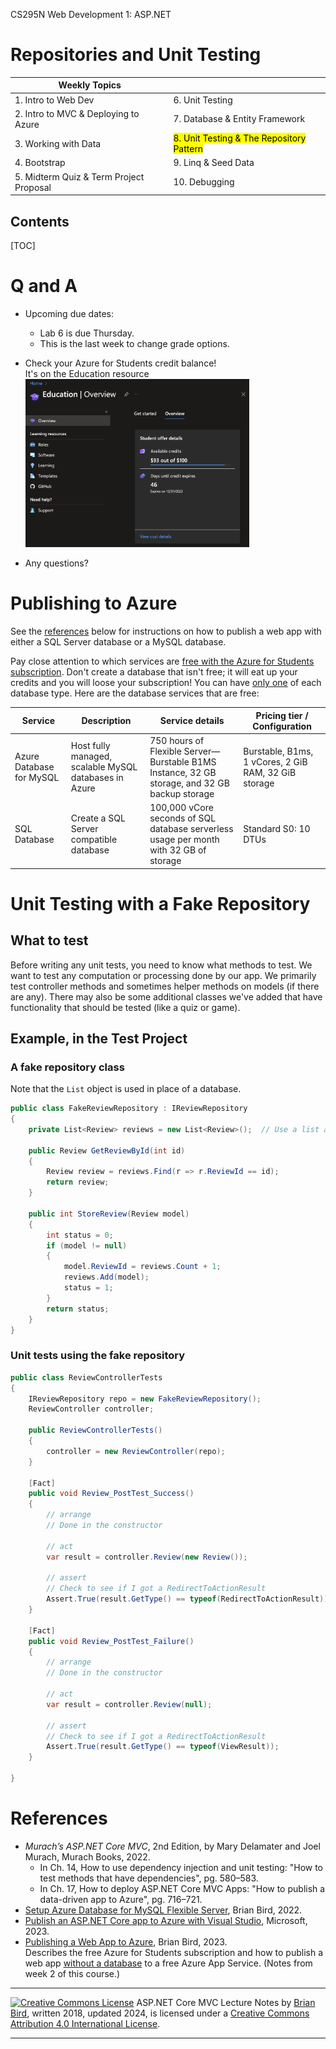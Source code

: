 CS295N Web Development 1: ASP.NET 

<h1>Repositories and Unit Testing</h1>

| Weekly Topics                           |                                                       |
| --------------------------------------- | ----------------------------------------------------- |
| 1. Intro to Web Dev                     | 6. Unit Testing                                       |
| 2. Intro to MVC & Deploying to Azure    | 7. Database & Entity Framework                        |
| 3. Working with Data                    | <mark>8. Unit Testing & The Repository Pattern</mark> |
| 4. Bootstrap                            | 9. Linq & Seed Data                                   |
| 5. Midterm Quiz & Term Project Proposal | 10. Debugging                                         |

<h2>Contents</h2>

[TOC]               

# Q and A

- Upcoming due dates:
  - Lab 6 is due Thursday.
  - This is the last week to change grade options.
  
- Check your Azure for Students credit balance!  
  It's on the Education resource  
  <img src="Images/AzureEducationCreditBalance.png" alt="AzureEducationCreditBalance" style="zoom:35%;" />


- Any questions?



# Publishing to Azure

See the [references](#References) below for instructions on how to publish a web app with either a SQL Server database or a MySQL database.

Pay close attention to which services are [free with the Azure for Students subscription](https://azure.microsoft.com/en-us/free/students/). Don't create a database that isn't free; it will eat up your credits and you will loose your subscription!  You can have <u>only one</u> of each database type. Here are the database services that are free:

| Service                  | Description                                           | Service details                                              | Pricing tier / Configuration                         |
| ------------------------ | ----------------------------------------------------- | ------------------------------------------------------------ | ---------------------------------------------------- |
| Azure Database for MySQL | Host fully managed, scalable MySQL databases in Azure | 750 hours of Flexible Server—Burstable B1MS Instance, 32 GB storage, and 32 GB backup storage | Burstable, B1ms, 1 vCores, 2 GiB RAM, 32 GiB storage |
| SQL Database             | Create a SQL Server compatible database               | 100,000 vCore seconds of SQL database serverless usage per month with 32 GB of storage | Standard S0: 10 DTUs                                 |



# Unit Testing with a Fake Repository

## What to test

Before writing any unit tests, you need to know what methods to test. We want to test any computation or processing done by our app. We primarily test controller methods and sometimes helper methods on models (if there are any). There may also be some additional classes we've added that have functionality that should be tested (like a quiz or game).

## Example, in the Test Project

### A fake repository class

Note that the `List` object is used in place of a database.

```C#
public class FakeReviewRepository : IReviewRepository
{
    private List<Review> reviews = new List<Review>();  // Use a list as a data store

    public Review GetReviewById(int id)
    {
        Review review = reviews.Find(r => r.ReviewId == id);
        return review;
    }

    public int StoreReview(Review model)
    {
        int status = 0;
        if (model != null)
        {
            model.ReviewId = reviews.Count + 1;
            reviews.Add(model);
            status = 1;    
        }
        return status;
    }
}
```

### Unit tests using the fake repository

```c#
public class ReviewControllerTests
{
    IReviewRepository repo = new FakeReviewRepository();
    ReviewController controller;

    public ReviewControllerTests()
    {
        controller = new ReviewController(repo);
    }

    [Fact]
    public void Review_PostTest_Success()
    {
        // arrange
        // Done in the constructor

        // act
        var result = controller.Review(new Review());

        // assert
        // Check to see if I got a RedirectToActionResult
        Assert.True(result.GetType() == typeof(RedirectToActionResult));
    }

    [Fact]
    public void Review_PostTest_Failure()
    {
        // arrange
        // Done in the constructor

        // act
        var result = controller.Review(null);

        // assert
        // Check to see if I got a RedirectToActionResult
        Assert.True(result.GetType() == typeof(ViewResult));
    }

}
```



# References

- *Murach’s ASP.NET Core MVC*, 2nd Edition, by Mary Delamater and Joel Murach, Murach Books, 2022.
  - In Ch. 14, How to use dependency injection and unit testing: "How to test methods that have dependencies", pg. 580–583.
  - In Ch. 17, How to deploy ASP.NET Core MVC Apps: "How to publish a data-driven app to Azure", pg. 716&ndash;721.
- [Setup Azure Database for MySQL Flexible Server](https://lcc-cit.github.io/CS295N-CourseMaterials/Notes/AzureMySqlSetupGuide.html), Brian Bird, 2022.
- [Publish an ASP.NET Core app to Azure with Visual Studio](https://learn.microsoft.com/en-us/aspnet/core/tutorials/publish-to-azure-webapp-using-vs?view=aspnetcore-8.0&viewFallbackFrom=aspnetcore-6.0#deploy-the-app-to-azure), Microsoft, 2023.
- [Publishing a Web App to Azure](https://lcc-cit.github.io/CS295N-CourseMaterials/LectureNotes/CS295N-LN-WK02D1-PublishingToAzure.html#monitoring-your-charges), Brian Bird, 2023.  
  Describes the free Azure for Students subscription and how to publish a web app <u>without a database</u> to a free Azure App Service. (Notes from week 2 of this course.)

------

[![Creative Commons License](https://i.creativecommons.org/l/by/4.0/80x15.png)](http://creativecommons.org/licenses/by/4.0/) ASP.NET Core MVC Lecture Notes by [Brian Bird](https://profbird.dev), written 2018, updated <time>2024</time>, is licensed under a [Creative Commons Attribution 4.0 International License](http://creativecommons.org/licenses/by/4.0/). 

------

